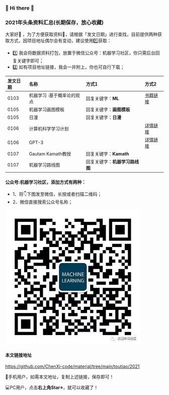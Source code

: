 

### 🙋 Hi there 🌱
### 2021年头条资料汇总(长期保存，放心收藏)

大家好👯 ，为了方便获取资料📘，请根据「发文日期」进行查找，目前提供两种获取方式，因项目地址偶尔会有变动，建议使用1️⃣获取：
- 1️⃣ 我会将数据资料打包，放置于微信公众号：机器学习社区，你只需后台回复关键字即可；
- 2️⃣ 如有项目地址链接，我会一并附上，你也可自行下载；

| 发文日期 |名称|方式1 |方式2|
| :---------|:-----------|:-----------|:-----------|
| 0103 |机器学习 :基于概率论的观点|回复关键字：**ML** |[书籍链接](https://github.com/probml/pml-book/releases/download/2020-12-28/pml1-2020-12-28.pdf)|
| 0105 | 机器学习画图模板 |回复关键字：**画图模板**  ||
| 0105 | 日漫 | 回复关键字：**日漫**  ||
| 0106 | 计算机科学学习计划 |  |[详情链接](https://github.com/jwasham/coding-interview-university)|
| 0106 | GPT-3 |  |[详情链接](https://openai.com/blog/dall-e/)|
| 0107 | Gautam Kamath教授 | 回复关键字：**Kamath**  ||
| 0107 | 机器学习路线图 | 回复关键字：**机器学习路线图**  ||







#### 公众号:机器学习社区，添加方式有两种：

- 1、将👇下图发至微信，长按或者扫描二维码；
- 2、微信直接搜索公众号名称；

![机器学习社区](/2021/pic/WechatIMG14.jpeg)

#### 本文链接地址

https://github.com/ChenXi-code/material/tree/main/toutiao/2021

📱手机用户，如需本文地址，复制上述链接，保存即可！

💻PC用户，点击**右上角Star⭐**，就可以收藏了！
